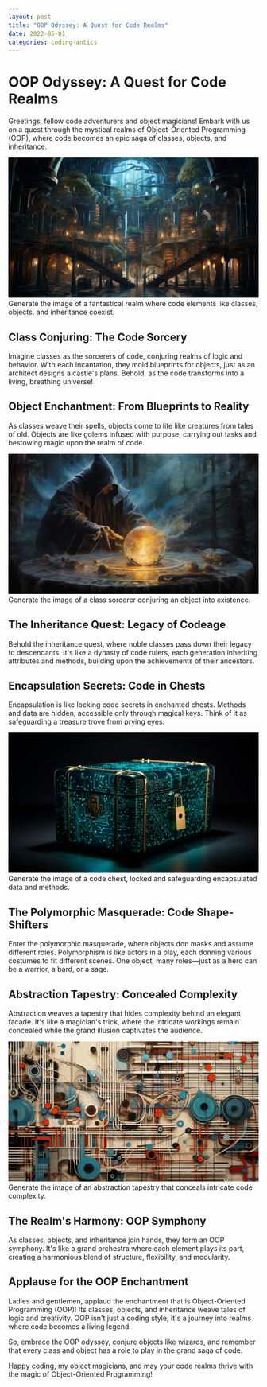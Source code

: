 ```yaml
---
layout: post
title: "OOP Odyssey: A Quest for Code Realms"
date: 2022-05-01
categories: coding-antics
---
```


# OOP Odyssey: A Quest for Code Realms

Greetings, fellow code adventurers and object magicians! Embark with us on a quest through the mystical realms of Object-Oriented Programming (OOP), where code becomes an epic saga of classes, objects, and inheritance.

![OOP Realm](/assets/images/oop_realm.png)
Generate the image of a fantastical realm where code elements like classes, objects, and inheritance coexist.

## Class Conjuring: The Code Sorcery

Imagine classes as the sorcerers of code, conjuring realms of logic and behavior. With each incantation, they mold blueprints for objects, just as an architect designs a castle's plans. Behold, as the code transforms into a living, breathing universe!

## Object Enchantment: From Blueprints to Reality

As classes weave their spells, objects come to life like creatures from tales of old. Objects are like golems infused with purpose, carrying out tasks and bestowing magic upon the realm of code.

![Object Enchantment](/assets/images/object_enchantment.png)
Generate the image of a class sorcerer conjuring an object into existence.

## The Inheritance Quest: Legacy of Codeage

Behold the inheritance quest, where noble classes pass down their legacy to descendants. It's like a dynasty of code rulers, each generation inheriting attributes and methods, building upon the achievements of their ancestors.

## Encapsulation Secrets: Code in Chests

Encapsulation is like locking code secrets in enchanted chests. Methods and data are hidden, accessible only through magical keys. Think of it as safeguarding a treasure trove from prying eyes.

![Encapsulation Secrets](/assets/images/encapsulation_secrets.png)
Generate the image of a code chest, locked and safeguarding encapsulated data and methods.

## The Polymorphic Masquerade: Code Shape-Shifters

Enter the polymorphic masquerade, where objects don masks and assume different roles. Polymorphism is like actors in a play, each donning various costumes to fit different scenes. One object, many roles—just as a hero can be a warrior, a bard, or a sage.

## Abstraction Tapestry: Concealed Complexity

Abstraction weaves a tapestry that hides complexity behind an elegant facade. It's like a magician's trick, where the intricate workings remain concealed while the grand illusion captivates the audience.

![Abstraction Tapestry](/assets/images/abstraction_tapestry.png)
Generate the image of an abstraction tapestry that conceals intricate code complexity.

## The Realm's Harmony: OOP Symphony

As classes, objects, and inheritance join hands, they form an OOP symphony. It's like a grand orchestra where each element plays its part, creating a harmonious blend of structure, flexibility, and modularity.

## Applause for the OOP Enchantment

Ladies and gentlemen, applaud the enchantment that is Object-Oriented Programming (OOP)! Its classes, objects, and inheritance weave tales of logic and creativity. OOP isn't just a coding style; it's a journey into realms where code becomes a living legend.

So, embrace the OOP odyssey, conjure objects like wizards, and remember that every class and object has a role to play in the grand saga of code.

Happy coding, my object magicians, and may your code realms thrive with the magic of Object-Oriented Programming!
